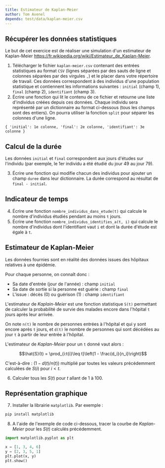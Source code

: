 ```yaml
---
title: Estimateur de Kaplan-Meier
author: Tom Avenel
depends: test/data/kaplan-meier.csv
---
```


## Récupérer les données statistiques

Le but de cet exercice est de réaliser une simulation d'un estimateur de Kaplan-Meier <https://fr.wikipedia.org/wiki/Estimateur_de_Kaplan-Meier>.

1. Télécharger le fichier `kaplan-meier.csv` contenant des entrées statistiques au format `CSV` (lignes séparées par des sauts de ligne et colonnes séparées par des virgules `,`) et le placer dans votre répertoire de travail.
  Ces données correspondent à des individus d'une population statistique et contiennent les informations suivantes : `initial` (champ 1), `final` (champ 2), `identifiant` (champ 3).
2. Écrire une fonction qui lit le contenu de ce fichier et retourne une liste d'individus créées depuis ces données.
  Chaque individu sera représenté par un dictionnaire au format ci-dessous (tous les champs sont des entiers). On pourra utiliser la fonction `split` pour séparer les colonnes d'une ligne.

  ```
  { 'initial': 1e colonne, 'final': 2e colonne, 'identifiant': 3e colonne } 
  ```

## Calcul de la durée

Les données `initial` et `final` correspondent aux jours d'études sur l'individu (par exemple, le 1er individu a été étudié du jour 49 au jour 79).

3. Écrire une fonction qui modifie chacun des individus pour ajouter un champ `duree` dans leur dictionnaire. La durée correspond au résultat de `final - initial`.

## Indicateur de temps

4. Écrire une fonction `nombre_individus_dans_etude(t)` qui calcule le nombre d'individus étudiés pendant au moins `t` jours.
5. Écrire une fonction `nombre_individus_identifies_a(t, i)` qui calcule le nombre d'individus dont l'identifiant vaut `i` et dont la durée d'étude est égale à `t`.

## Estimateur de Kaplan-Meier

Les données fournies sont en réalité des données issues des hôpitaux relatives à une épidémie.

Pour chaque personne, on connaît donc :

- Sa date d'entrée (jour de l'année) : champ `initial`
- Sa date de sortie si la personne est guérie : champ `final`
- L'issue : décès (0) ou guérison (1) : champ `identifiant`

L'estimateur de _Kaplain-Meier_ est une fonction statistique `S(t)` permettant de calculer la probabilité de survie des malades encore dans l'hôpital `t` jours après leur arrivée.

On note `n(t)` le nombre de personnes entrées à l'hôpital et qui y sont encore après `t` jours, et `d(t)` le nombre de personnes qui sont décédées au jour `t` à partir de leur entrée à l'hôpital.

L'estimateur de _Kaplan-Meier_ pour un `t` donné vaut alors : 

$$\hat{S}(t) = \prod_{i:t{i}\leq t}\left(1 - \frac{d_i}{n_i}\right)$$

C'est-à-dire : $(1 - d(t)/n(t))$ multiplié par toutes les valeurs précédemment calculées de $S(i)$ pour $i < t$.

6. Calculer tous les $S(t)$ pour $t$ allant de 1 à 100.


## Représentation graphique

7. Installer la librairie `matplotlib`. Par exemple :

```sh
pip install matplotlib
```

8. A l'aide de l'exemple de code ci-dessous, tracer la courbe de _Kaplan-Meier_ pour les $S(t)$ calculés précédemment.

```python
import matplotlib.pyplot as plt

x = [1, 3, 4, 6]
y = [2, 3, 5, 1]
plt.plot(x, y)
plt.show()
```

